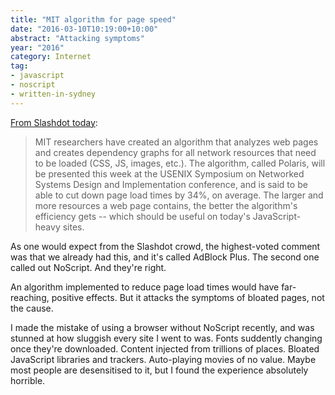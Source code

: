 ```yaml
---
title: "MIT algorithm for page speed"
date: "2016-03-10T10:19:00+10:00"
abstract: "Attacking symptoms"
year: "2016"
category: Internet
tag:
- javascript
- noscript
- written-in-sydney
---
```

[From Slashdot today]\:

> MIT researchers have created an algorithm that analyzes web pages and creates dependency graphs for all network resources that need to be loaded (CSS, JS, images, etc.). The algorithm, called Polaris, will be presented this week at the USENIX Symposium on Networked Systems Design and Implementation conference, and is said to be able to cut down page load times by 34%, on average. The larger and more resources a web page contains, the better the algorithm's efficiency gets -- which should be useful on today's JavaScript-heavy sites.

As one would expect from the Slashdot crowd, the highest-voted comment was that we already had this, and it's called AdBlock Plus. The second one called out NoScript. And they're right.

An algorithm implemented to reduce page load times would have far-reaching, positive effects. But it attacks the symptoms of bloated pages, not the cause.

I made the mistake of using a browser without NoScript recently, and was stunned at how sluggish every site I went to was. Fonts suddently changing once they're downloaded. Content injected from trillions of places. Bloated JavaScript libraries and trackers. Auto-playing movies of no value. Maybe most people are desensitised to it, but I found the experience absolutely horrible.

[From Slashdot today]: http://news.slashdot.org/story/16/03/09/220214/mit-creates-algorithm-that-speeds-up-page-load-time-by-34


